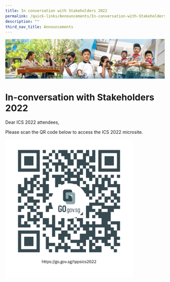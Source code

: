 ```yaml
---
title: In conversation with Stakeholders 2022
permalink: /quick-links/Announcements/In-conversation-with-Stakeholders-2022/
description: ""
third_nav_title: Announcements
---
```

![](/images/AboutUs.jpg)

In-conversation with Stakeholders 2022
======================================

Dear ICS 2022 attendees,   
  
Please scan the QR code below to access the ICS 2022 microsite.


<img src="/images/ICS.png" style="width:80%">